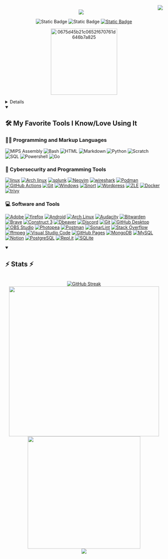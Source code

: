  <img align="right" src="https://visitor-badge.laobi.icu/badge?page_id=albu-ali.albu-ali" />

<p align="center">
 <img src="https://readme-typing-svg.herokuapp.com/?font=Righteous&size=35&center=true&vCenter=true&color=f75c7e&v&width=500&height=70&duration=4000&lines=Hi+There!+👋;+I'm+Albu+Ali!;Cybersecurity,+Programmer;2+years+in+coding+experience;Always+learning+new+things" /> 
</p>

<p align="center">
  <img alt="Static Badge" src="https://img.shields.io/badge/top%201%25%20player%20-%23cc0000?style=for-the-badge&logo=tryhackme&label=tryhackme&labelColor=%23b30000&link=https%3A%2F%2Fwww.youtube.com%2F%40Thinkright20%2Fvideos">
  <img alt="Static Badge" src="https://img.shields.io/badge/developer%20-%2355960c?style=for-the-badge&logo=python&logoColor=white&label=python&labelColor=%23488207&link=https%3A%2F%2Fwww.youtube.com%2F%40Thinkright20%2Fvideos">   
  <a href="https://github.com/albu-ali">
<img alt="Static Badge" src="https://img.shields.io/badge/follow%20me%20there%20-%23236ad3?style=for-the-badge&logo=github&logoColor=white&label=github&labelColor=%231155ba&link=https%3A%2F%2Fwww.youtube.com%2F%40Thinkright20%2Fvideos">
</p>


<p align="center">
 <img src="https://i.ibb.co/ZJrBBcj/0675d45b21c0652f670761d646b7a825.png" alt="0675d45b21c0652f670761d646b7a825" data-is360="0" data-load="full" width="212" height="212">
 </p>

<details>
  <summary><h2>👨🏻‍🦱 Little about me</h2></summary>
 <img src="https://i.ibb.co/Jc9y7SM/giphy.webp" alt="giphy" data-is360="0" width="500" height="240">

 🔭 I’m currently working on **my own Business**
 
🌱 I’m currently learning **Security Analysis, Python**

💬 Ask me about **anything in cybersecurity or python on [here](https://github.com/albu-ali/albu-ali/issues)**

⚡ Fun fact **I'm Arch user BTW**
</details>
 

 
<!-- <h2 align="center">⚒️ Languages-Frameworks-Tools ⚒️</h2>
<br/>
<div align="center">
    <img src="https://skillicons.dev/icons?i=arch,linux,bash,python,vim,github,git" />
    <img src="https://skillicons.dev/icons?i=mongodb,mysql" /><br>
</div> -->



<details open> 
  <summary><h2>🛠️ My Favorite Tools I Know/Love Using It</h2></summary>
  <!-- Some badges are from https://github.com/Ileriayo/markdown-badges -->

  <h3>👨‍💻 Programming and Markup Languages</h3>

  <p>
        <img alt="MIPS Assembly" src="https://custom-icon-badges.demolab.com/badge/Assembly-525252.svg?logo=asm-hex&logoColor=white"></a>
        <img alt="Bash" src="https://img.shields.io/badge/Bash-121011.svg?logo=gnu-bash&logoColor=white"></a>
        <img alt="HTML" src="https://img.shields.io/badge/HTML-E34F26.svg?logo=html5&logoColor=white"></a>
        <img alt="Markdown" src="https://img.shields.io/badge/Markdown-000000.svg?logo=markdown&logoColor=white"></a>
        <img alt="Python" src="https://img.shields.io/badge/Python-14354C.svg?logo=python&logoColor=white"></a>
        <img alt="Scratch" src="https://img.shields.io/badge/Scratch-4D97FF.svg?logo=scratch&logoColor=white"></a>
        <img alt="SQL" src="https://custom-icon-badges.demolab.com/badge/SQL-025E8C.svg?logo=database&logoColor=white"></a>
        <img alt="Powershell" src="https://img.shields.io/badge/Powershell-black?style=flat&logo=powershell"></a>
        <img alt="Go" src="https://img.shields.io/badge/Go-blue?style=flat&logo=go&logoColor=white">

  </p>

  <h3>🧰 Cybersecurity and Programming Tools</h3>

  <p>
      <!-- 0 d f > down  
      <a href="#"><img alt="Discord.py" src="https://custom-icon-badges.demolab.com/badge/Discord.py-0d1620.svg?logo=dpy"></a>
      <a href="#"><img alt="Electron" src="https://img.shields.io/badge/Electron-20232e.svg?logo=electron&logoColor=white"></a>
      <a href="#"><img alt="Express.js" src="https://img.shields.io/badge/Express.js-404d59.svg?logo=express&logoColor=white"></a>
      <a href="#"><img alt="Flask" src="https://img.shields.io/badge/Flask-000000.svg?logo=flask&logoColor=white"></a>
      <a href="#"><img alt="Gunicorn" src="https://img.shields.io/badge/-Gunicorn-499848.svg?logo=gunicorn&logoColor=white"></a>
      <a href="#"><img alt="JUnit" src="https://custom-icon-badges.demolab.com/badge/JUnit-25A162.svg?logo=check-circle&logoColor=white"></a>
      <a href="#"><img alt="Material Design" src="https://img.shields.io/badge/Material%20Design-0081CB.svg?logo=material-design&logoColor=white"></a>
      <a href="#"><img alt="NumPy" src="https://img.shields.io/badge/Numpy-013243.svg?logo=numpy&logoColor=white"></a>
      <a href="#"><img alt="Pandas" src="https://img.shields.io/badge/Pandas-150458.svg?logo=pandas&logoColor=white"></a>
      <a href="#"><img alt="PHPUnit" src="https://custom-icon-badges.demolab.com/badge/PHPUnit-366488.svg?logo=test-tube&logoColor=white"></a>
      <a href="#"><img alt="WPF (.Net)" src="https://img.shields.io/badge/WPF-5C2D91?logo=.net&logoColor=white"></a>
      <a href="#"><img alt="React" src="https://img.shields.io/badge/React-20232a.svg?logo=react&logoColor=%2361DAFB"></a>
      <a href="#"><img alt="Slim" src="https://custom-icon-badges.demolab.com/badge/Slim-74a045.svg?logo=slim-php"></a>
      <a href="#"><img alt="Praw" src="https://custom-icon-badges.demolab.com/badge/Praw-ff3c0c.svg?logo=praw"></a>
      <a href="#"><img alt="Pytest" src="https://img.shields.io/badge/Pytest-0A9EDC.svg?logo=pytest&logoColor=white"></a>
      <a href="#"><img alt="SymPy" src="https://img.shields.io/badge/Sympy-3B5526.svg?logo=sympy&logoColor=white"></a>
      <a href="#"><img alt="Symfony" src="https://img.shields.io/badge/Symfony-111111.svg?logo=symfony&logoColor=white"></a>
      <a href="#"><img alt="TensorFlow" src="https://img.shields.io/badge/TensorFlow-FF6F00.svg?logo=TensorFlow&logoColor=white"></a>
      <a href="#"><img alt="Nextcord" src="https://custom-icon-badges.demolab.com/badge/Nextcord-0d1620.svg?logo=nextcord"></a>
-->
      <a href="#"><img alt="linux" src="https://img.shields.io/badge/Linux-black?logo=linux&logoColor=white"></a>   
      <a href="#"><img alt="Arch linux" src="https://img.shields.io/badge/Arch linux-darkblue?logo=archlinux&logoColor=white"></a>      
      <a href="#"><img alt="splunk" src="https://img.shields.io/badge/Splunk-green?style=flat&logo=Splunk"></a>
      <a href="#"><img alt="Neovim" src="https://img.shields.io/badge/Neovim-%23004d1a?style=flat&logo=neovim"></a>
      <a href="#"><img alt="wireshark" src="https://img.shields.io/badge/Wireshark-blue?logo=wireshark"></a>
      <a href="#"><img alt="Podman" src="https://img.shields.io/badge/Podman-%23ff80bf?style=flat&logo=podman&logoColor=white"></a>
      <a href="#"><img alt="GitHub Actions" src="https://img.shields.io/badge/GitHub%20Actions-2671E5.svg?logo=github%20actions&logoColor=white"></a>
      <a href="#"><img alt="Git" src="https://img.shields.io/badge/Git-F05033.svg?logo=git&logoColor=white"></a>
      <a href="#"><img alt="Windows" src="https://img.shields.io/badge/Windows-blue?style=flat&logo=windows&logoColor=white"></a>
      <a href="#"><img alt="Snort" src="https://img.shields.io/badge/Snort-red?style=flat&logo=pug&logoColor=white"></a>
      <a href="#"><img alt="Wordpress" src="https://img.shields.io/badge/Wordpress-21759B?logo=wordpress&logoColor=white"></a>
      <a href="#"><img alt="ZLE" src="https://img.shields.io/badge/ZLE-%23333300?style=flat&logo=zsh&logoColor=white"></a>
      <a href="#"><img alt="Docker" src="https://img.shields.io/badge/Docker-blue?style=flat&logo=docker&logoColor=white"></a>
      <a href="#"><img alt="trivy" src="https://img.shields.io/badge/Trivy-blackyellow?logo=trivy"></a>
  </p>

  <h3>💻 Software and Tools</h3>

  <p>
      <a href="#"><img alt="Adobe" src="https://img.shields.io/badge/Adobe-FF0000.svg?logo=adobe&logoColor=white"></a>
      <a href="#"><img alt="firefox" src="https://img.shields.io/badge/Firefox-%23cc6600?style=flat&logo=firefox&logoColor=white"></a>
      <a href="#"><img alt="Android" src="https://img.shields.io/badge/Android-3DDC84?logo=android&logoColor=white"></a>
      <a href="#"><img alt="Arch Linux" src="https://img.shields.io/badge/Arch%20Linux-1793D1.svg?logo=arch-linux&logoColor=white"></a>
      <a href="#"><img alt="Audacity" src="https://img.shields.io/badge/-Audacity-0000CC?logo=audacity&logoColor=white"></a>
      <a href="#"><img alt="Bitwarden" src="https://img.shields.io/badge/-Bitwarden-175DDC?logo=bitwarden&logoColor=white"></a>
      <a href="#"><img alt="Brave" src="https://img.shields.io/badge/-Brave-FB542B?logo=brave&logoColor=white"></a>
      <a href="#"><img alt="Construct 3" src="https://img.shields.io/badge/Construct%203-00b56a.svg?logo=construct-3&logoColor=white"></a>
      <a href="#"><img alt="Dbeaver" src="https://custom-icon-badges.demolab.com/badge/-Dbeaver-372923?logo=dbeaver-mono&logoColor=white"></a>
      <a href="#"><img alt="Discord" src="https://img.shields.io/badge/-Discord-5865F2.svg?logo=discord&logoColor=white"></a>
      <a href="#"><img alt="Git" src="https://img.shields.io/badge/Git-F05033.svg?logo=git&logoColor=white"></a>
      <a href="#"><img alt="GitHub Desktop" src="https://img.shields.io/badge/GitHub%20Desktop-8034A9.svg?logo=github&logoColor=white"></a>
      <a href="#"><img alt="OBS Studio" src="https://img.shields.io/badge/-OBS-302E31?logo=obs-studio&logoColor=white"></a>
      <a href="#"><img alt="Photopea" src="https://img.shields.io/badge/Photopea-18A497?logo=photopea&logoColor=white"></a>
      <a href="#"><img alt="Postman" src="https://img.shields.io/badge/Postman-FF6C37?logo=postman&logoColor=white"></a>
      <a href="#"><img alt="SonarLint" src="https://img.shields.io/badge/-SonarLint-CB2029?logo=sonarlint&logoColor=white"></a>
      <a href="#"><img alt="Stack Overflow" src="https://img.shields.io/badge/-Stack%20Overflow-FE7A16?logo=stack-overflow&logoColor=white"></a>
      <a href="#"><img alt="ffmpeg" src="https://img.shields.io/badge/ffmpeg-%23009933?style=flat&logo=ffmpeg"></a>
      <a href="#"><img alt="Visual Studio Code" src="https://img.shields.io/badge/Visual%20Studio%20Code-0078d7.svg?logo=visual-studio-code&logoColor=white"></a>
      <a href="#"><img alt="GitHub Pages" src="https://img.shields.io/badge/GitHub%20Pages-327FC7.svg?logo=github&logoColor=white"></a>
      <a href="#"><img alt="MongoDB" src ="https://img.shields.io/badge/MongoDB-4ea94b.svg?logo=mongodb&logoColor=white"></a>
      <a href="#"><img alt="MySQL" src="https://img.shields.io/badge/MySQL-00f.svg?logo=mysql&logoColor=white"></a>
      <a href="#"><img alt="Notion" src="https://img.shields.io/badge/Notion-010101.svg?logo=notion&logoColor=white"></a>
      <a href="#"><img alt="PostgreSQL" src ="https://img.shields.io/badge/PostgreSQL-316192.svg?logo=postgresql&logoColor=white"></a>
      <a href="#"><img alt="Repl.it" src="https://img.shields.io/badge/Repl.it-0D101E.svg?logo=Replit&logoColor=white"></a>
      <a href="#"><img alt="SQLite" src ="https://img.shields.io/badge/SQLite-07405e.svg?logo=sqlite&logoColor=white"></a>
  </p>
   </details>


<details open>
  <summary><h2> ⚡ Stats ⚡ </h2></summary>

<br>
<div align=center>
  <a href="https://git.io/streak-stats"><img src="https://streak-stats.demolab.com?user=albu-ali&theme=radical&card_width=1000" alt="GitHub Streak" /></a>
  <br/>
  <img width=480 src="https://github-readme-stats.vercel.app/api?username=albu-ali&hide=stars&count_private=true&show_icons=true&theme=radical&rank_icon=github&border_radius=10">
  <img width=360 src="https://github-readme-stats.vercel.app/api/top-langs/?username=albu-ali&layout=donut&theme=radical&langs_count=4">
  <br/>
  <img src="https://github-readme-activity-graph.vercel.app/graph?username=albu-ali&theme=redical&radius=8">
</div>

 
</details>

<p2 align="center"></p2>

